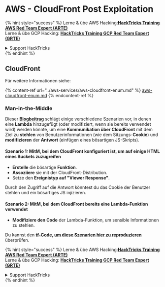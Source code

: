 # AWS - CloudFront Post Exploitation

{% hint style="success" %}
Lerne & übe AWS Hacking:<img src="../../../.gitbook/assets/image (1) (1) (1) (1).png" alt="" data-size="line">[**HackTricks Training AWS Red Team Expert (ARTE)**](https://training.hacktricks.xyz/courses/arte)<img src="../../../.gitbook/assets/image (1) (1) (1) (1).png" alt="" data-size="line">\
Lerne & übe GCP Hacking: <img src="../../../.gitbook/assets/image (2) (1).png" alt="" data-size="line">[**HackTricks Training GCP Red Team Expert (GRTE)**<img src="../../../.gitbook/assets/image (2) (1).png" alt="" data-size="line">](https://training.hacktricks.xyz/courses/grte)

<details>

<summary>Support HackTricks</summary>

* Überprüfe die [**Abonnementpläne**](https://github.com/sponsors/carlospolop)!
* **Tritt der** 💬 [**Discord-Gruppe**](https://discord.gg/hRep4RUj7f) oder der [**Telegram-Gruppe**](https://t.me/peass) bei oder **folge** uns auf **Twitter** 🐦 [**@hacktricks\_live**](https://twitter.com/hacktricks_live)**.**
* **Teile Hacking-Tricks, indem du PRs zu den** [**HackTricks**](https://github.com/carlospolop/hacktricks) und [**HackTricks Cloud**](https://github.com/carlospolop/hacktricks-cloud) GitHub-Repos einreichst.

</details>
{% endhint %}

## CloudFront

Für weitere Informationen siehe:

{% content-ref url="../aws-services/aws-cloudfront-enum.md" %}
[aws-cloudfront-enum.md](../aws-services/aws-cloudfront-enum.md)
{% endcontent-ref %}

### Man-in-the-Middle

Dieser [**Blogbeitrag**](https://medium.com/@adan.alvarez/how-attackers-can-misuse-aws-cloudfront-access-to-make-it-rain-cookies-acf9ce87541c) schlägt einige verschiedene Szenarien vor, in denen eine **Lambda** hinzugefügt (oder modifiziert, wenn sie bereits verwendet wird) werden könnte, um eine **Kommunikation über CloudFront** mit dem Ziel zu **stehlen** von Benutzerinformationen (wie dem Sitzungs-**Cookie**) und **modifizieren** der **Antwort** (einfügen eines bösartigen JS-Skripts).

#### Szenario 1: MitM, bei dem CloudFront konfiguriert ist, um auf einige HTML eines Buckets zuzugreifen

* **Erstelle** die bösartige **Funktion**.
* **Assoziiere** sie mit der CloudFront-Distribution.
* Setze den **Ereignistyp auf "Viewer Response"**.

Durch den Zugriff auf die Antwort könntest du das Cookie der Benutzer stehlen und ein bösartiges JS injizieren.

#### Szenario 2: MitM, bei dem CloudFront bereits eine Lambda-Funktion verwendet

* **Modifiziere den Code** der Lambda-Funktion, um sensible Informationen zu stehlen.

Du kannst den [**tf-Code, um diese Szenarien hier zu reproduzieren**](https://github.com/adanalvarez/AWS-Attack-Scenarios/tree/main) überprüfen.

{% hint style="success" %}
Lerne & übe AWS Hacking:<img src="../../../.gitbook/assets/image (1) (1) (1) (1).png" alt="" data-size="line">[**HackTricks Training AWS Red Team Expert (ARTE)**](https://training.hacktricks.xyz/courses/arte)<img src="../../../.gitbook/assets/image (1) (1) (1) (1).png" alt="" data-size="line">\
Lerne & übe GCP Hacking: <img src="../../../.gitbook/assets/image (2) (1).png" alt="" data-size="line">[**HackTricks Training GCP Red Team Expert (GRTE)**<img src="../../../.gitbook/assets/image (2) (1).png" alt="" data-size="line">](https://training.hacktricks.xyz/courses/grte)

<details>

<summary>Support HackTricks</summary>

* Überprüfe die [**Abonnementpläne**](https://github.com/sponsors/carlospolop)!
* **Tritt der** 💬 [**Discord-Gruppe**](https://discord.gg/hRep4RUj7f) oder der [**Telegram-Gruppe**](https://t.me/peass) bei oder **folge** uns auf **Twitter** 🐦 [**@hacktricks\_live**](https://twitter.com/hacktricks_live)**.**
* **Teile Hacking-Tricks, indem du PRs zu den** [**HackTricks**](https://github.com/carlospolop/hacktricks) und [**HackTricks Cloud**](https://github.com/carlospolop/hacktricks-cloud) GitHub-Repos einreichst.

</details>
{% endhint %}
